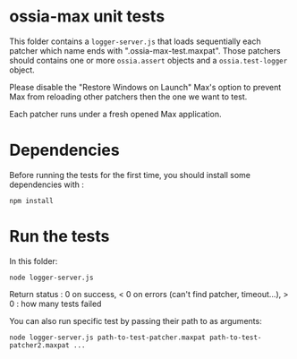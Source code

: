 ossia-max unit tests
====================

This folder contains a `logger-server.js` that loads sequentially each patcher which name ends with ".ossia-max-test.maxpat".
Those patchers should contains one or more `ossia.assert` objects and a `ossia.test-logger` object.

Please disable the "Restore Windows on Launch" Max's option to prevent Max from reloading other patchers then the one we want to test.

Each patcher runs under a fresh opened Max application.

Dependencies
============

Before running the tests for the first time, you should install some dependencies with : 

    npm install

Run the tests
=============

In this folder:

    node logger-server.js

Return status : 0 on success, < 0 on errors (can't find patcher, timeout...), > 0 : how many tests failed

You can also run specific test by passing their path to as arguments: 

    node logger-server.js path-to-test-patcher.maxpat path-to-test-patcher2.maxpat ...